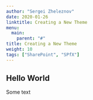 ```yaml
---
author: "Sergei Zheleznov"
date: 2020-01-26
linktitle: Creating a New Theme
menu:
  main:
    parent: "#"
title: Creating a New Theme
weight: 10
tags: ["SharePoint", "SPfX"]
---
```


## Hello World

Some text
